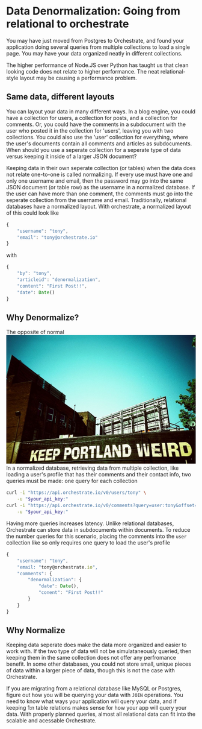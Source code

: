 Data Denormalization: Going from relational to orchestrate
====
You may have just moved from Postgres to Orchestrate, and found your application doing several queries from multiple collections to load a single page. You may have your data organized neatly in different collections. 

The higher performance of Node.JS over Python has taught us that clean looking code does not relate to higher performance. The neat relational-style layout may be causing a performance problem.

Same data, different layouts
---
You can layout your data in many different ways. In a blog engine, you could have a collection for users, a collection for posts, and a collection for comments. Or, you could have the comments in a subdocument with the user who posted it in the collection for 'users', leaving you with two collections. You could also use the 'user' collection for everything, where the user's documents contain all comments and articles as subdocuments. When should you use a seperate collection for a seperate type of data versus keeping it inside of a larger JSON document?

Keeping data in their own seperate collection (or tables) when the data does not relate one-to-one is called normalizing. If every use must have one and only one username and email, then the password may go into the same JSON document (or table row) as the username in a normalized database. If the user can have more than one comment, the comments must go into the seperate collection from the username and email. Traditionally, relational databases have a normalized layout.
With orchestrate, a normalized layout of this could look like
```javascript
{
	"username": "tony",
	"email": "tony@orchestrate.io"
}
```
with
```javascript
{
	"by": "tony",
	"articleid": "denormalization",
	"content": "First Post!!",
	"date": Date()
}
```

Why Denormalize?
---
The opposite of normal
![alt text](https://raw.githubusercontent.com/evanroman/orchestrateblogpost/master/1024px-Keep_Portland_Weird.jpg "The opposite of normal")
In a normalized database, retrieving data from multiple collection, like loading a user's profile that has their comments and their contact info, two queries must be made: one query for each collection
```bash
curl -i "https://api.orchestrate.io/v0/users/tony" \
    -u "$your_api_key:"
curl -i "https://api.orchestrate.io/v0/comments?query=user:tony&offset=0" \
    -u "$your_api_key:"
```
Having more queries increases latency.
Unlike relational databases, Orchestrate can store data in subdocuments within documents. To reduce the number queries for this scenario, placing the comments into the `user` collection like so only requires one query to load the user's profile
```javascript
{
	"username": "tony",
	"email: "tony@orchestrate.io",
	"comments": {
		"denormalization": {
			"date": Date(),
			"conent": "First Post!!"
		}
	}
}
```

Why Normalize
---

Keeping data seperate does make the data more organized and easier to work with. If the two type of data will not be simulataneously queried, then keeping them in the same collection does not offer any perfromance benefit. In some other databases, you could not store small, unique pieces of data within a larger piece of data, though this is not the case with Orchestrate.

If you are migrating from a relational database like MySQL or Postgres, figure out how you will be querying your data with `JOIN` operations. You need to know what ways your application will query your data, and if keeping 1:n table relations makes sense for how your app will query your data. With properly planned queries, almost all relational data can fit into the scalable and acessable Orchestrate. 
